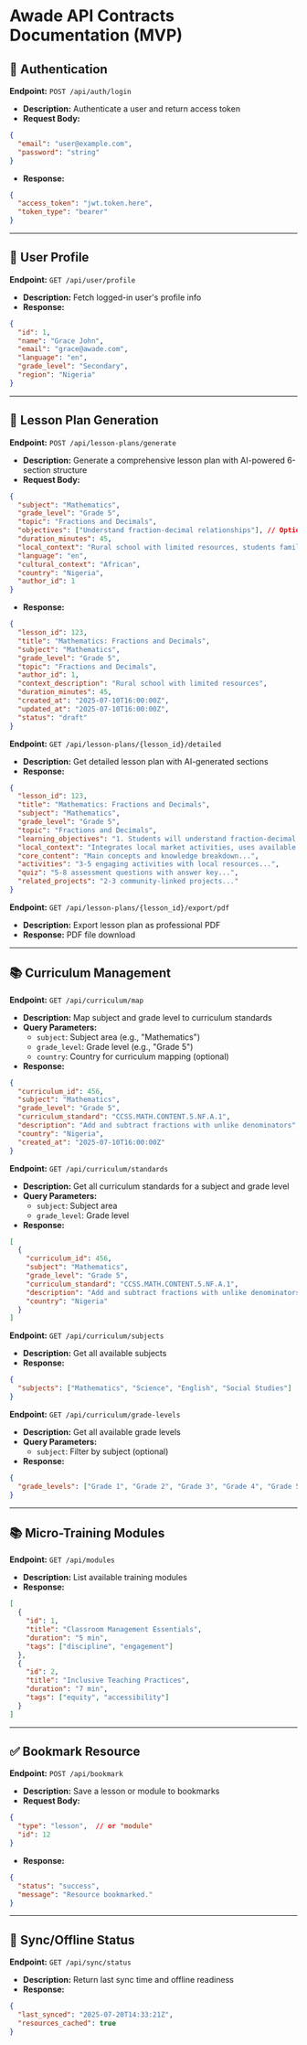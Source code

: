 # Awade API Contracts Documentation (MVP)

## 🔐 Authentication

**Endpoint:** `POST /api/auth/login`

* **Description:** Authenticate a user and return access token
* **Request Body:**
```json
{
  "email": "user@example.com",
  "password": "string"
}
```
* **Response:**
```json
{
  "access_token": "jwt.token.here",
  "token_type": "bearer"
}
```

---

## 👤 User Profile

**Endpoint:** `GET /api/user/profile`

* **Description:** Fetch logged-in user's profile info
* **Response:**
```json
{
  "id": 1,
  "name": "Grace John",
  "email": "grace@awade.com",
  "language": "en",
  "grade_level": "Secondary",
  "region": "Nigeria"
}
```

---

## 📝 Lesson Plan Generation

**Endpoint:** `POST /api/lesson-plans/generate`

* **Description:** Generate a comprehensive lesson plan with AI-powered 6-section structure
* **Request Body:**
```json
{
  "subject": "Mathematics",
  "grade_level": "Grade 5",
  "topic": "Fractions and Decimals",
  "objectives": ["Understand fraction-decimal relationships"], // Optional - AI generates if not provided
  "duration_minutes": 45,
  "local_context": "Rural school with limited resources, students familiar with local market activities",
  "language": "en",
  "cultural_context": "African",
  "country": "Nigeria",
  "author_id": 1
}
```
* **Response:**
```json
{
  "lesson_id": 123,
  "title": "Mathematics: Fractions and Decimals",
  "subject": "Mathematics",
  "grade_level": "Grade 5",
  "topic": "Fractions and Decimals",
  "author_id": 1,
  "context_description": "Rural school with limited resources",
  "duration_minutes": 45,
  "created_at": "2025-07-10T16:00:00Z",
  "updated_at": "2025-07-10T16:00:00Z",
  "status": "draft"
}
```

**Endpoint:** `GET /api/lesson-plans/{lesson_id}/detailed`

* **Description:** Get detailed lesson plan with AI-generated sections
* **Response:**
```json
{
  "lesson_id": 123,
  "title": "Mathematics: Fractions and Decimals",
  "subject": "Mathematics",
  "grade_level": "Grade 5",
  "topic": "Fractions and Decimals",
  "learning_objectives": "1. Students will understand fraction-decimal relationships\n2. Students will apply concepts using local market examples",
  "local_context": "Integrates local market activities, uses available resources like fruits and vegetables",
  "core_content": "Main concepts and knowledge breakdown...",
  "activities": "3-5 engaging activities with local resources...",
  "quiz": "5-8 assessment questions with answer key...",
  "related_projects": "2-3 community-linked projects..."
}
```

**Endpoint:** `GET /api/lesson-plans/{lesson_id}/export/pdf`

* **Description:** Export lesson plan as professional PDF
* **Response:** PDF file download

---

## 📚 Curriculum Management

**Endpoint:** `GET /api/curriculum/map`

* **Description:** Map subject and grade level to curriculum standards
* **Query Parameters:**
  - `subject`: Subject area (e.g., "Mathematics")
  - `grade_level`: Grade level (e.g., "Grade 5")
  - `country`: Country for curriculum mapping (optional)
* **Response:**
```json
{
  "curriculum_id": 456,
  "subject": "Mathematics",
  "grade_level": "Grade 5",
  "curriculum_standard": "CCSS.MATH.CONTENT.5.NF.A.1",
  "description": "Add and subtract fractions with unlike denominators",
  "country": "Nigeria",
  "created_at": "2025-07-10T16:00:00Z"
}
```

**Endpoint:** `GET /api/curriculum/standards`

* **Description:** Get all curriculum standards for a subject and grade level
* **Query Parameters:**
  - `subject`: Subject area
  - `grade_level`: Grade level
* **Response:**
```json
[
  {
    "curriculum_id": 456,
    "subject": "Mathematics",
    "grade_level": "Grade 5",
    "curriculum_standard": "CCSS.MATH.CONTENT.5.NF.A.1",
    "description": "Add and subtract fractions with unlike denominators",
    "country": "Nigeria"
  }
]
```

**Endpoint:** `GET /api/curriculum/subjects`

* **Description:** Get all available subjects
* **Response:**
```json
{
  "subjects": ["Mathematics", "Science", "English", "Social Studies"]
}
```

**Endpoint:** `GET /api/curriculum/grade-levels`

* **Description:** Get all available grade levels
* **Query Parameters:**
  - `subject`: Filter by subject (optional)
* **Response:**
```json
{
  "grade_levels": ["Grade 1", "Grade 2", "Grade 3", "Grade 4", "Grade 5"]
}
```

---

## 📚 Micro-Training Modules

**Endpoint:** `GET /api/modules`

* **Description:** List available training modules
* **Response:**
```json
[
  {
    "id": 1,
    "title": "Classroom Management Essentials",
    "duration": "5 min",
    "tags": ["discipline", "engagement"]
  },
  {
    "id": 2,
    "title": "Inclusive Teaching Practices",
    "duration": "7 min",
    "tags": ["equity", "accessibility"]
  }
]
```

---

## ✅ Bookmark Resource

**Endpoint:** `POST /api/bookmark`

* **Description:** Save a lesson or module to bookmarks
* **Request Body:**
```json
{
  "type": "lesson",  // or "module"
  "id": 12
}
```
* **Response:**
```json
{
  "status": "success",
  "message": "Resource bookmarked."
}
```

---

## 🔄 Sync/Offline Status

**Endpoint:** `GET /api/sync/status`

* **Description:** Return last sync time and offline readiness
* **Response:**
```json
{
  "last_synced": "2025-07-20T14:33:21Z",
  "resources_cached": true
}
``` 